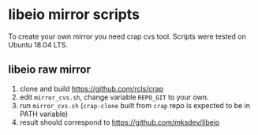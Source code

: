 # libeio mirror scripts

To create your own mirror you need crap cvs tool. Scripts were tested on Ubuntu 18.04 LTS.

## libeio raw mirror

1. clone and build https://github.com/rcls/crap
2. edit `mirror_cvs.sh`, change variable `REPO_GIT` to your own.
3. run `mirror_cvs.sh` (`crap-clone` built from `crap` repo is expected to be in PATH variable)
4. result should correspond to https://github.com/mksdev/libeio